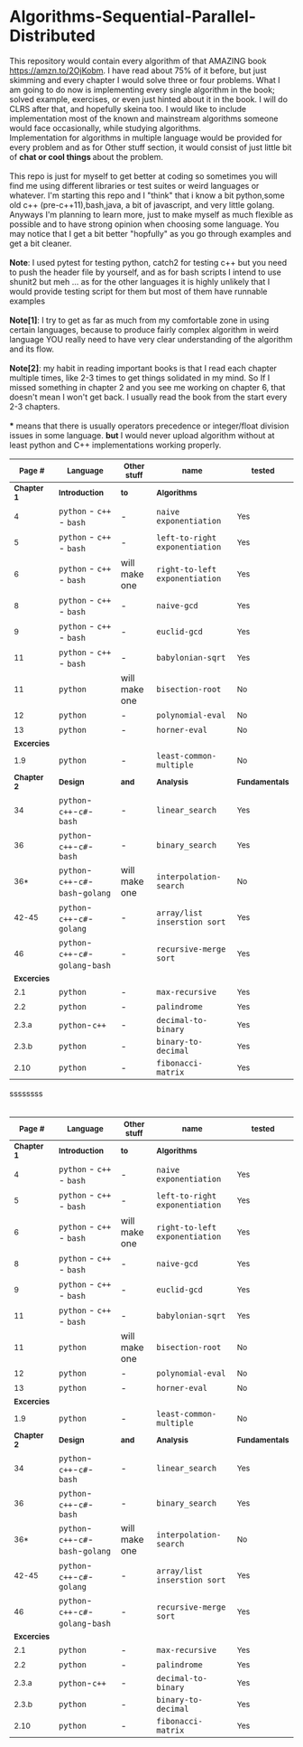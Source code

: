 # Algorithms-Sequential-Parallel-Distributed

This repository would contain every algorithm of that AMAZING book https://amzn.to/2OjKobm. I have read about 75% of it before, but just skimming and every chapter I would solve three or four problems. What I am going to do now is implementing every single algorithm in the book; solved example, exercises, or even just hinted about it in the book. I will do CLRS after that, and hopefully skeina too. I would like to include implementation most of the known and mainstream algorithms someone would face occasionally, while studying algorithms.
</br>
Implementation for algorithms in multiple language would be provided for every problem and as for Other stuff section, it would consist of just little bit of <b>chat or cool things </b> about the problem.</br></br>
This repo is just for myself to get better at coding so sometimes you will find me using different libraries or test suites or weird languages or whatever. I'm starting this repo and I "think" that i know a bit python,some old c++ (pre-c++11),bash,java, a bit of javascript, and very little golang. Anyways I'm planning to learn more, just to make myself as much flexible as possible and to have strong opinion when choosing some language. You may notice that I get a bit better "hopfully" as you go through examples and get a bit cleaner.
</br></br>
<b>Note</b>: I used pytest for testing python, catch2 for testing c++ but you need to push the header file by yourself, and as for bash scripts I intend to use shunit2 but meh ... as for the other languages it is highly unlikely that I would provide testing script for them but most of them have runnable examples
</br></br>
<b>Note[1]</b>: I try to get as far as much from my comfortable zone in using certain languages, because to produce fairly complex algorithm in weird language YOU really need to have very clear understanding of the algorithm and its flow.
</br></br>
<b>Note[2]</b>: my habit in reading important books is that I read each chapter multiple times, like 2-3 times to get things solidated in my mind. So If I missed something in chapter 2 and you see me working on chapter 6, that doesn't mean I won't get back. I usually read the book from the start every 2-3 chapters.
</br></br>
<b>*</b> means that there is  usually operators precedence or integer/float division issues in some language. <b>but</b> I would never upload algorithm without at least python and C++ implementations working properly.

|<sup>**Page #**</sup>|<sup>**Language**</sup>|<sup>**Other stuff**</sup>|<sup>**name**</sup>|<sup>**tested**</sup>|
|---|---|---|---|---|
|<sup>**Chapter 1**</sup>|<sup>**Introduction**</sup>|<sup>**to**</sup>|<sup>**Algorithms**</sup>||
| <sup>4</sup> |`python` - `c++` - `bash`|-|`naive exponentiation`|<sup>Yes</sup>|
| <sup>5</sup> |`python` - `c++` - `bash`|-|`left-to-right exponentiation`|<sup>Yes</sup>|
| <sup>6</sup> |`python` - `c++` - `bash`|will make one|`right-to-left exponentiation`|<sup>Yes</sup>|
| <sup>8</sup> |`python` - `c++` - `bash`|-|`naive-gcd`|<sup>Yes</sup>|
| <sup>9</sup> |`python` - `c++` - `bash`|-|`euclid-gcd`|<sup>Yes</sup>|
| <sup>11</sup> |`python` - `c++` - `bash`|-|`babylonian-sqrt`|<sup>Yes</sup>|
| <sup>11</sup> |`python`|will make one|`bisection-root`|<sup>No</sup>|
| <sup>12</sup> |`python`|-|`polynomial-eval`|<sup>No</sup>|
| <sup>13</sup> |`python`|-|`horner-eval`|<sup>No</sup>|
|<sup>**Excercies**</sup>|||||
| <sup>1.9</sup> |`python`|-|`least-common-multiple`|<sup>No</sup>|
|<sup>**Chapter 2**</sup>|<sup>**Design**</sup>|<sup>**and**</sup>|<sup>**Analysis**</sup>|<sup>**Fundamentals**</sup>|
|<sup>34</sup>|`python`-`c++`-`c#`-`bash`|-|`linear_search`|<sup>Yes</sup>|
|<sup>36</sup>|`python`-`c++`-`c#`-`bash`|-|`binary_search`|<sup>Yes</sup>|
|<sup>36*</sup>|`python`-`c++`-`c#`-`bash`-`golang`|will make one|`interpolation-search`|<sup>No</sup>|
|<sup>42-45</sup>|`python`-`c++`-`c#`-`golang`|-|`array/list inserstion sort`|<sup>Yes</sup>|
|<sup>46</sup>|`python`-`c++`-`c#`-`golang`-`bash`|-|`recursive-merge sort`|<sup>Yes</sup>|
|<sup>**Excercies**</sup>|||||
| <sup>2.1</sup> |`python`|-|`max-recursive`|<sup>Yes</sup>|
| <sup>2.2</sup> |`python`|-|`palindrome`|<sup>Yes</sup>|
| <sup>2.3.a</sup> |`python`-`c++`|-|`decimal-to-binary`|<sup>Yes</sup>|
| <sup>2.3.b</sup> |`python`|-|`binary-to-decimal`|<sup>Yes</sup>|
| <sup>2.10</sup> |`python`|-|`fibonacci-matrix`|<sup>Yes</sup>|

ssssssss</br></br>

|<sup>**Page #**</sup>|<sup>**Language**</sup>|<sup>**Other stuff**</sup>|<sup>**name**</sup>|<sup>**tested**</sup>|
|---|---|---|---|---|
|<sup>**Chapter 1**</sup>|<sup>**Introduction**</sup>|<sup>**to**</sup>|<sup>**Algorithms**</sup>||
| <sup>4</sup> |`python` - `c++` - `bash`|-|`naive exponentiation`|<sup>Yes</sup>|
| <sup>5</sup> |`python` - `c++` - `bash`|-|`left-to-right exponentiation`|<sup>Yes</sup>|
| <sup>6</sup> |`python` - `c++` - `bash`|will make one|`right-to-left exponentiation`|<sup>Yes</sup>|
| <sup>8</sup> |`python` - `c++` - `bash`|-|`naive-gcd`|<sup>Yes</sup>|
| <sup>9</sup> |`python` - `c++` - `bash`|-|`euclid-gcd`|<sup>Yes</sup>|
| <sup>11</sup> |`python` - `c++` - `bash`|-|`babylonian-sqrt`|<sup>Yes</sup>|
| <sup>11</sup> |`python`|will make one|`bisection-root`|<sup>No</sup>|
| <sup>12</sup> |`python`|-|`polynomial-eval`|<sup>No</sup>|
| <sup>13</sup> |`python`|-|`horner-eval`|<sup>No</sup>|
|<sup>**Excercies**</sup>|||||
| <sup>1.9</sup> |`python`|-|`least-common-multiple`|<sup>No</sup>|
|<sup>**Chapter 2**</sup>|<sup>**Design**</sup>|<sup>**and**</sup>|<sup>**Analysis**</sup>|<sup>**Fundamentals**</sup>|
|<sup>34</sup>|`python`-`c++`-`c#`-`bash`|-|`linear_search`|<sup>Yes</sup>|
|<sup>36</sup>|`python`-`c++`-`c#`-`bash`|-|`binary_search`|<sup>Yes</sup>|
|<sup>36*</sup>|`python`-`c++`-`c#`-`bash`-`golang`|will make one|`interpolation-search`|<sup>No</sup>|
|<sup>42-45</sup>|`python`-`c++`-`c#`-`golang`|-|`array/list inserstion sort`|<sup>Yes</sup>|
|<sup>46</sup>|`python`-`c++`-`c#`-`golang`-`bash`|-|`recursive-merge sort`|<sup>Yes</sup>|
|<sup>**Excercies**</sup>|||||
| <sup>2.1</sup> |`python`|-|`max-recursive`|<sup>Yes</sup>|
| <sup>2.2</sup> |`python`|-|`palindrome`|<sup>Yes</sup>|
| <sup>2.3.a</sup> |`python`-`c++`|-|`decimal-to-binary`|<sup>Yes</sup>|
| <sup>2.3.b</sup> |`python`|-|`binary-to-decimal`|<sup>Yes</sup>|
| <sup>2.10</sup> |`python`|-|`fibonacci-matrix`|<sup>Yes</sup>|











